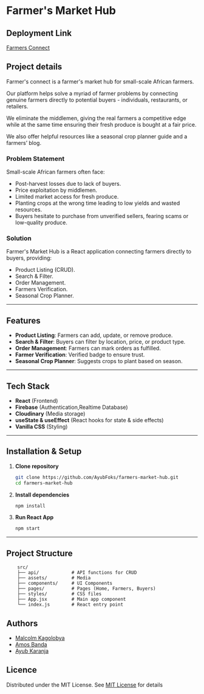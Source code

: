 # Farmer's Market Hub

## Deployment Link

[Farmers Connect](https://farmers-market-hub-five.vercel.app/)

## Project details

Farmer's connect is a farmer's market hub for small-scale African farmers. 

Our platform helps solve a myriad of farmer problems by connecting genuine farmers directly to potential buyers - individuals, restaurants, or retailers.

We eliminate the middlemen, giving the real farmers a competitive edge while at the same time ensuring their fresh produce is bought at a fair price. 

We also offer helpful resources like a seasonal crop planner guide and a farmers’ blog.

### Problem Statement
Small-scale African farmers often face:
- Post-harvest losses due to lack of buyers.
- Price exploitation by middlemen.
- Limited market access for fresh produce.
- Planting crops at the wrong time leading to low yields and wasted resources.
- Buyers hesitate to purchase from unverified sellers, fearing scams or low-quality produce.

### Solution
Farmer's Market Hub is a React application connecting farmers directly to buyers, providing:
- Product Listing (CRUD).
- Search & Filter.
- Order Management.
- Farmers Verification.
- Seasonal Crop Planner.

---

## Features
- **Product Listing**: Farmers can add, update, or remove produce.
- **Search & Filter**: Buyers can filter by location, price, or product type.
- **Order Management**: Farmers can mark orders as fulfilled.
- **Farmer Verification**: Verified badge to ensure trust.
- **Seasonal Crop Planner**: Suggests crops to plant based on season.

---

## Tech Stack
- **React** (Frontend)
- **Firebase** (Authentication,Realtime Database)
- **Cloudinary** (Media storage)
- **useState & useEffect** (React hooks for state & side effects)
- **Vanilla CSS** (Styling)

---

## Installation & Setup

1. **Clone repository**
   ```bash
   git clone https://github.com/AyubFoks/farmers-market-hub.git
   cd farmers-market-hub
   ```

2. **Install dependencies**
    ```bash
    npm install
    ```

3. **Run React App**
    ```bash
    npm start
    ```

---

## Project Structure        

        src/
        ├── api/            # API functions for CRUD
        ├── assets/         # Media 
        ├── components/     # UI Components
        ├── pages/          # Pages (Home, Farmers, Buyers)
        ├── styles/         # CSS files
        ├── App.jsx         # Main app component
        └── index.js        # React entry point

## Authors

- [Malcolm Kagolobya](https://github.com/KagsM)
- [Amos Banda](https://github.com/BandaTheSecond)
- [Ayub Karanja](https://github.com/AyubFoks)

## Licence

Distributed under the MIT License. See [MIT License](https://opensource.org/licenses/MIT) for details